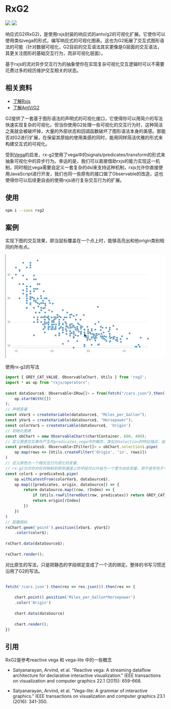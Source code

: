 # RxG2

![](https://img.shields.io/github/license/ObservedObserver/rx-g2)
![](https://img.shields.io/npm/v/rxg2)

响应式G2(RxG2)，是使用rxjs封装的响应式的antv/g2的可视化扩展。它使你可以使用类似vega的形式，编写响应式的可视化图表。这也为G2拓展了交互式图形语法的可能（针对数据可视化，G2目前的交互语法其实更像是G层面的交互语法，其更关注图形的基础交互行为，而非可视化层面）。

基于rxjs的流对异步交互行为的抽象使你在实现复杂可视化交互逻辑时可以不需要花费过多的经历维护交互相关的状态。

## 相关资料
+ [了解Rxjs](https://rxjs-dev.firebaseapp.com/guide/overview)
+ [了解AntV/G2](https://g2.antv.vision/zh/docs/manual/about-g2)

G2提供了一套基于图形语法的声明式的可视化接口，它使得你可以用简介的写法快速实现复杂的可视化。但当你使用G2处理一些可视化的交互行为时，这种简洁之美就会被破坏掉，大量的外部状态和回调函数破坏了图形语法本身的美感。那能否对G2进行扩展，在保留其原始的使用美感的同时，能用同样简洁优雅的形式来构建交互式的可视化。

受到[Vega](https://vega.github.io/vega/)的启发，rx-g2使用了vega中的signals/predicates/transform的形式来抽象可视化中的异步行为。幸运的是，我们可以直接借助rxjs的能力实现这一机制，同时相比vega需要自定义一套复杂的dsl来支持这种机制，rxjs允许你直接使用JavaScript进行开发，我们也将一些原有的接口做了Observable的改造，这也使得你可以后续更自由的使用rxjs进行复杂交互行为的扩展。

## 使用
```bash
npm i --save rxg2
```

## 案例
实现下图的交互效果，即当鼠标覆盖在一个点上时，能够高亮出和他origin类别相同的所有点。

![demo image](./imgs/rx-g2-single-selection-demo.gif)

使用rx-g2的写法

```ts
import { GREY_CAT_VALUE, ObservableChart, Utils } from 'rxg2';
import * as op from "rxjs/operators";

const dataSource$: Observable<IRow[]> = from(fetch("/cars.json").then((res) => res.json())).pipe(
    op.startWith([])
);
// 声明变量
const xVar$ = createVariable(dataSource$, "Miles_per_Gallon");
const yVar$ = createVariable(dataSource$, "Horsepower");
const colorVar$ = createVariable(dataSource$, 'Origin')
// 初始化图表
const obChart = new ObservableChart(chartContainer, 600, 400);
// 定义图表交互事件产生的predicates,vega中的概念，类似对selection的特征描述，由一堆筛选器构成。
const predicates$: Observable<IFilter[]> = obChart.selection$.pipe(
    op.map(rows => [Utils.createFilter('Origin', 'in', rows)])
)
// 定义颜色为一个随交互行为变化的变量,
// rx-g2允许你对任何映射到视觉通道上的字段可以升级为一个更为动态变量，而不是写死于一个数据集中已有的常量字段
const color$ = predicates$.pipe(
    op.withLatestFrom(colorVar$, dataSource$),
    op.map(([predicates, origin, dataSource]) => {
        return dataSource.map((row, rIndex) => {
            if (Utils.rowFilteredOut(row, predicates)) return GREY_CAT_VALUE;
            return origin[rIndex]
        })
    })
)
// 配置图标
rxChart.geom('point').position([xVar$, yVar$])
    .color(color$);

rxChart.data(dataSource$);

rxChart.render();
```

对比原生的写法，只是把静态的字段绑定变成了一个流的绑定。整体的书写习惯还沿用了G2的写法。
```ts

fetch('/cars.json').then(res => res.json()).then(res => {

    chart.point().position('Miles_per_Gallon*Horsepower')
    .color('Origin')

    chart.data(dataSource)

    chart.render();
})

```

## 引用

RxG2是参考reactive vega 和 vega-lite 中的一些概念

+ Satyanarayan, Arvind, et al. "Reactive vega: A streaming dataflow architecture for declarative interactive visualization." IEEE transactions on visualization and computer graphics 22.1 (2015): 659-668.

+ Satyanarayan, Arvind, et al. "Vega-lite: A grammar of interactive graphics." IEEE transactions on visualization and computer graphics 23.1 (2016): 341-350.